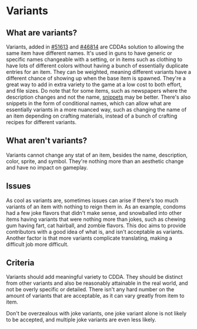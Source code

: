 # Variants

## What are variants?

Variants, added in [#51613](https://github.com/CleverRaven/Cataclysm-DDA/pull/51613) and [#46814](https://github.com/CleverRaven/Cataclysm-DDA/pull/46814) are CDDAs solution to allowing the same item have different names. It's used in guns to have generic or specific names changeable with a setting, or in items such as clothing to have lots of different colors without having a bunch of essentially duplicate entries for an item. They can be weighted, meaning different variants have a different chance of showing up when the base item is spawned. They're a great way to add in extra variety to the game at a low cost to both effort, and file sizes. Do note that for some items, such as newspapers where the description changes and not the name, [snippets](../JSON/JSON_INFO.md#snippets) may be better. There's also snippets in the form of conditional names, which can allow what are essentially variants in a more nuanced way, such as changing the name of an item depending on crafting materials, instead of a bunch of crafting recipes for different variants.  

## What aren't variants?

Variants cannot change any stat of an item, besides the name, description, color, sprite, and symbol. They're nothing more than an aesthetic change and have no impact on gameplay. 

## Issues

As cool as variants are, sometimes issues can arise if there's too much variants of an item with nothing to reign them in. As an example, condoms had a few joke flavors that didn't make sense, and snowballed into other items having variants that were nothing more than jokes, such as chewing gum having fart, cat hairball, and zombie flavors. This doc aims to provide contributors with a good idea of what is, and isn't acceptable as variants. Another factor is that more variants complicate translating, making a difficult job more difficult.

## Criteria 

Variants should add meaningful variety to CDDA. They should be distinct from other variants and also be reasonably attainable in the real world, and not be overly specific or detailed. There isn't any hard number on the amount of variants that are acceptable, as it can vary greatly from item to item. 

Don't be overzealous with joke variants, one joke variant alone is not likely to be accepted, and multiple joke variants are even less likely.

